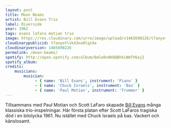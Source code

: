 ```yaml
---
layout: post
title: Moon Beams
artist: Bill Evans Trio
label: Riverside
year: 1962
tags: evans lafaro motian trio
image: https://res.cloudinary.com/urre/image/upload/v1465690226/t7anyotlvk43oa0lqz4a.jpg
cloudinarypublicid: t7anyotlvk43oa0lqz4a
cloudinaryversion: 1465690226
permalink: /moon-beams/
spotify: http://open.spotify.com/album/6mlw9nAK0QBh4iWmTV6aj2
spotify_album: 
credits:
    musicians:
        musician:
             - { name: 'Bill Evans', instrument: 'Piano' }
             - { name: 'Chuck Israels', instrument: 'Bas' }
             - { name: 'Paul Motian', instrument: 'Trummor' }
---
```


Tillsammans med Paul Motian och Scott LaFaro skapade <a href="http://en.wikipedia.org/wiki/Bill_Evans">Bill Evans</a> många klassiska trio-inspelningar. Här första platan efter Scott LaFaros tragiska död i en bilolycka 1961. Nu istället med Chuck Israels på bas. Vackert och känslosamt.